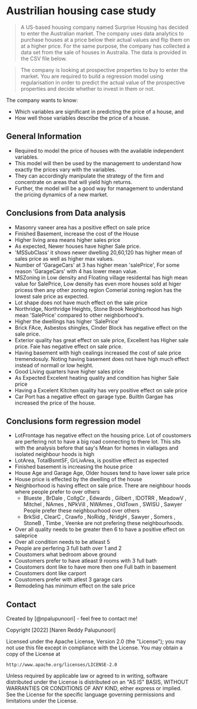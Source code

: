 # Austrilian housing case study
> A US-based housing company named Surprise Housing has decided to enter the Australian market. The company uses data analytics to purchase houses at a price below their actual values and flip them on at a higher price. For the same purpose, the company has collected a data set from the sale of houses in Australia. The data is provided in the CSV file below.

>The company is looking at prospective properties to buy to enter the market. You are required to build a regression model using regularisation in order to predict the actual value of the prospective properties and decide whether to invest in them or not.

The company wants to know:
* Which variables are significant in predicting the price of a house, and
* How well those variables describe the price of a house.

## General Information
- Required to model the price of houses with the available independent variables. 
- This model will then be used by the management to understand how exactly the prices vary with the variables. 
- They can accordingly manipulate the strategy of the firm and concentrate on areas that will yield high returns. 
- Further, the model will be a good way for management to understand the pricing dynamics of a new market.

## Conclusions from Data analysis
- Masonry vaneer area has a positive effect on sale price
- Finished Basement, increase the cost of the House
- Higher living area means higher sales price
- As expected, Newer houses have higher Sale price.
- 'MSSubClass' it shows newer dwelling 20,60,120 has higher mean of sales price as well as higher max values.
- Number of 'GarageCars' at 3 has higher mean 'salePrice', For some reason 'GarageCars' with 4 has lower mean value.
- MSZoning in Low density and Floating village residental has high mean value for SalePrice, Low density has even more houses sold at higer pricess then any other zoning region Comerial zoning region has the lowest sale price as expected.
- Lot shape does not have much effect on the sale price
- Northridge, Northridge Heights, Stone Brook Neighborhood has high mean 'SalePrice' compared to other neighborhood's.
- Higher the dwellings has higher 'SalePrice'
- Brick FAce, Asbestos shingles, Cinder Block has negative effect on the sale price.
- Exterior quality has great effect on sale price, Excellent has Higher sale price. Faie has negative effect on sale price.
- Having basement with high cealings increased the cost of sale price tremendosuly. Noting having basement does not have high much effect instead of normall or low height.
- Good Living quarters have higher sales price
- As Expected Excelent heating quality and condition has higher Sale price
- Having a Excelent Kitchen quality has very positive effect on sale price
- Car Port has a negative effect on garage type. BuiltIn Gargae has increased the price of the house.

## Conclusions form regression model
* LotFrontage has negative effect on the housing price. Lot of coustomers are perfering not to have a big road connecting to there lot. This sits with the analysis before that say's Mean for homes in viallages and isolated neighbour hoods is high
* LotArea, TotalBsmtSF, GrLivArea,  is positive effect as expected
* Finished basement is increasing the house price
* House Age and Garage Age, Older houses tend to have lower sale price
* House price is effected by the dwelling of the house
* Neighborhood is having effect on sale price. There are neighbour hoods where people prefer to over others
    * Blueste , BrDale , CollgCr , Edwards , Gilbert , IDOTRR , MeadowV , Mitchel , NAmes , NPkVill , NWAmes , OldTown , SWISU , Sawyer People prefer these neighbourhood over others
    * BrkSid , ClearC , Crawfo , NoRidg , NridgH , Sawyer , Somers , StoneB , Timbe , Veenke are not prefering these neighbourhoods.
* Over all quality needs to be greater then 6 to have a positive effect on saleprice
* Over all condition needs to be atleast 5
* People are perfering 3 full bath over 1 and 2
* Coustomers what bedroom above ground
* Coustomers prefer to have atleast 9 rooms with 3 full bath
* Coustomers dont like to have more then one Full bath in basement
* Coustomers dont like carport
* Coustomers prefer with atlest 3 garage cars
* Remodeling has minimum effect on the sale price
## Contact
Created by [@npalupunoori] - feel free to contact me!


<!-- ## License -->
Copyright [2022] [Naren Reddy Palupunoori]

Licensed under the Apache License, Version 2.0 (the "License");
you may not use this file except in compliance with the License.
You may obtain a copy of the License at

    http://www.apache.org/licenses/LICENSE-2.0

Unless required by applicable law or agreed to in writing, software
distributed under the License is distributed on an "AS IS" BASIS,
WITHOUT WARRANTIES OR CONDITIONS OF ANY KIND, either express or implied.
See the License for the specific language governing permissions and
limitations under the License.
